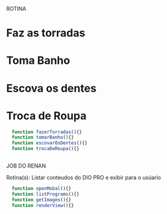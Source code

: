 ROTINA

# Faz as torradas
# Toma Banho
# Escova os dentes
# Troca de Roupa


```js
  function fazerTorradas(){}
  function tomarBanho(){}
  function escovarOsDentes(){}
  function trocaDeRoupa(){}
   
```

JOB DO RENAN

Rotina(s): Listar conteudos do DIO PRO e exibir para o usúario

```js
  function openMobal(){}
  function listPrograms(){}
  function getImages(){}
  function renderView(){}
  
```